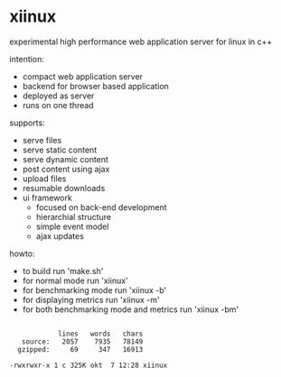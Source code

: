 # xiinux

experimental high performance web application server for linux in c++

intention:
* compact web application server
* backend for browser based application
* deployed as server 
* runs on one thread

supports:
* serve files
* serve static content
* serve dynamic content
* post content using ajax
* upload files
* resumable downloads
* ui framework
  - focused on back-end development
  - hierarchial structure
  - simple event model
  - ajax updates

howto:
* to build run 'make.sh'
* for normal mode run 'xiinux'
* for benchmarking mode run 'xiinux -b'
* for displaying metrics run 'xiinux -m'
* for both benchmarking mode and metrics run 'xiinux -bm'

```

            lines   words   chars
   source:   2057    7935   78149
  gzipped:     69     347   16913

-rwxrwxr-x 1 c 325K okt  7 12:28 xiinux

```
